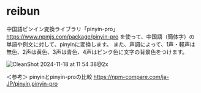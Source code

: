 # reibun

中国語ピンイン変換ライブラリ「pinyin-pro」　https://www.npmjs.com/package/pinyin-pro
を使って、中国語（簡体字）の単語や例文に対して、pinyinに変換します。
また、声調によって、1声・軽声は無色、2声は黄色、3声は青色、4声はピンク色に文字の背景色をつけます。

![CleanShot 2024-11-18 at 11 54 38@2x](https://github.com/user-attachments/assets/b57a2089-d86f-4af9-97df-6650343282e0)

＜参考＞
pinyinとpinyin-proの比較
https://npm-compare.com/ja-JP/pinyin,pinyin-pro
